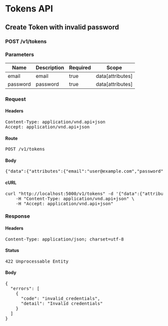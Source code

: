 # Tokens API

## Create Token with invalid password

### POST /v1/tokens

### Parameters

| Name | Description | Required | Scope |
|------|-------------|----------|-------|
| email | email | true | data[attributes] |
| password | password | true | data[attributes] |

### Request

#### Headers

<pre>Content-Type: application/vnd.api+json
Accept: application/vnd.api+json</pre>

#### Route

<pre>POST /v1/tokens</pre>

#### Body

<pre>{"data":{"attributes":{"email":"user@example.com","password":"invalid"}}}</pre>

#### cURL

<pre class="request">curl &quot;http://localhost:5000/v1/tokens&quot; -d &#39;{&quot;data&quot;:{&quot;attributes&quot;:{&quot;email&quot;:&quot;user@example.com&quot;,&quot;password&quot;:&quot;invalid&quot;}}}&#39; -X POST \
	-H &quot;Content-Type: application/vnd.api+json&quot; \
	-H &quot;Accept: application/vnd.api+json&quot;</pre>

### Response

#### Headers

<pre>Content-Type: application/json; charset=utf-8</pre>

#### Status

<pre>422 Unprocessable Entity</pre>

#### Body

<pre>{
  "errors": [
    {
      "code": "invalid_credentials",
      "detail": "Invalid credentials"
    }
  ]
}</pre>
